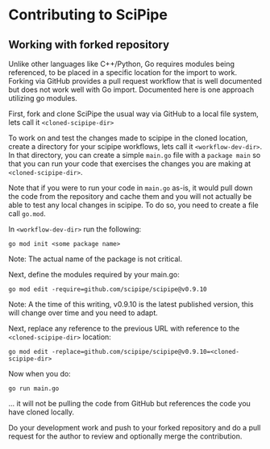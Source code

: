 # Contributing to SciPipe

## Working with forked repository

Unlike other languages like C++/Python, Go requires modules being referenced,
to be placed in a specific location for the import to work. Forking via GitHub
provides a pull request workflow that is well documented but does not work well
with Go import. Documented here is one approach utilizing go modules.

First, fork and clone SciPipe the usual way via GitHub to a local file system,
lets call it `<cloned-scipipe-dir>`

To work on and test the changes made to scipipe in the cloned location, create
a directory for your scipipe workflows, lets call it `<workflow-dev-dir>`. In
that directory, you can create a simple `main.go` file with a `package main` so
that you can run your code that exercises the changes you are making at
`<cloned-scipipe-dir>`.

Note that if you were to run your code in `main.go` as-is, it would pull down
the code from the repository and cache them and you will not actually be able
to test any local changes in scipipe. To do so, you need to create a file call
`go.mod`.

In `<workflow-dev-dir>` run the following:

```
go mod init <some package name>
```

Note: The actual name of the package is not critical.

Next, define the modules required by your main.go:

```
go mod edit -require=github.com/scipipe/scipipe@v0.9.10
```

Note: A the time of this writing, v0.9.10 is the latest published version, this
will change over time and you need to adapt.

Next, replace any reference to the previous URL with reference to the
`<cloned-scipipe-dir>` location:

```
go mod edit -replace=github.com/scipipe/scipipe@v0.9.10=<cloned-scipipe-dir>
```

Now when you do:

```
go run main.go
```

... it will not be pulling the code from GitHub but references the code you
have cloned locally.

Do your development work and push to your forked repository and do a pull
request for the author to review and optionally merge the contribution.
